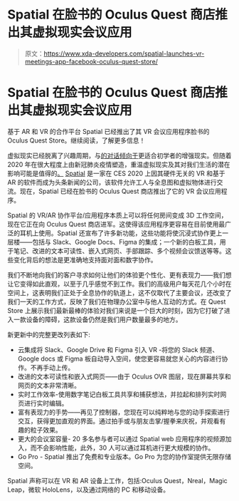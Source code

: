 # Spatial 在脸书的 Oculus Quest 商店推出其虚拟现实会议应用

> 原文：<https://www.xda-developers.com/spatial-launches-vr-meetings-app-facebook-oculus-quest-store/>

# Spatial 在脸书的 Oculus Quest 商店推出其虚拟现实会议应用

基于 AR 和 VR 的合作平台 Spatial 已经推出了其 VR 会议应用程序脸书的 Oculus Quest Store。继续阅读，了解更多信息！

虚拟现实已经脱离了兴趣周期，与[的对话倾向于](https://www.xda-developers.com/the-witcher-monster-slayer-add-geolocation-ar-twist-witcher-series-android-ios/)更适合初学者的增强现实。但随着 2020 年在很大程度上由新冠肺炎疫情塑造，重温虚拟现实及其对我们生活的潜在影响可能是值得的[。](https://www.xda-developers.com/facebook-oculus-quest-2020-leak/) [Spatial](https://spatial.io/) 是一家在 CES 2020 上因其硬件无关的 VR 和基于 AR 的软件而成为头条新闻的公司，该软件允许工人与全息图和虚拟物体进行交流。现在，Spatial 已经在脸书的 Oculus Quest 商店推出了它的 VR 会议应用程序。

Spatial 的 VR/AR 协作平台/应用程序本质上可以将任何房间变成 3D 工作空间，现在它正在向 Oculus Quest 商店进军。这使得该应用程序更容易在目前使用最广泛的耳机上使用。Spatial 还宣布了许多新功能，这些功能将使沉浸式协作更上一层楼——包括与 Slack、Google Docs、Figma 的集成；一个新的白板工具，用于笔记、改进的文本可读性、嵌入式网页、手部跟踪、多个视频会议馈送等等。这些变化背后的想法是更准确地支持面对面和数字协作。

我们不断地向我们的客户寻求如何让他们的体验更个性化、更有表现力——我们想让它变得如此直观，以至于几乎感觉不到工作。我们的高级用户每天花几个小时在空间上，这表明我们正处于全息协作的轨道上，这不仅取代了主要会议，还改变了我们一天的工作方式，反映了我们在物理办公室中与他人互动的方式。在 Quest Store 上展示我们最新最棒的体验对我们来说是一个巨大的时刻，因为它打破了进入一款设备的障碍，这款设备仍然是我们用户数量最多的地方。

新更新中的完整更改列表如下:

*   云集成将 Slack、Google Drive 和 Figma 引入 VR -将您的 Slack 频道、Google docs 或 Figma 板自动导入空间，使您更容易就您关心的内容进行协作。不再手动上传。
*   改进的文本可读性和嵌入式网页——由于 Oculus OVR 图层，现在屏幕共享和网页的文本非常清晰。
*   实时工作效率-使用数字笔记白板工具共享和捕获想法，并拉起和排列实时网页进行实时编辑。
*   富有表现力的手势——再见了控制器，您现在可以纯粹地与您的动手探索进行交互，获得更加直观的界面。通过拍手或与朋友击掌/握拳来庆祝，并观看有趣的粒子效果。
*   更大的会议室容量- 20 多名参与者可以通过 Spatial web 应用程序的视频源加入，而不会影响性能，此外，30 人可以通过耳机进行更大规模的协作。
*   Go Pro - Spatial 推出了免费和专业版本。Go Pro 为您的协作室提供无限存储空间。

Spatial 声称可以在 VR 和 AR 设备上工作，包括:Oculus Quest，Nreal，Magic Leap，微软 HoloLens，以及通过网络的 PC 和移动设备。